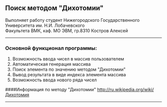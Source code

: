 ﻿## Поиск методом "Дихотомии"

Выполняет работу студент
Нижегородского Государственного Университета им. Н.И. Лобачевского  
Факультета ВМК, каф. МО ЭВМ, гр.8310
Костров Алексей 

* * *
### Основной функционал программы:

1. Возможность ввода чисел в массив пользователем
2. Автоматическая генерация массива
3. Поиск элемента по значению методом "Дихотомии"
4. Вывод результата в виде индекса элемента массива
5. Возможность ввода нового ряда чисел


####Информация по методу "Дихотомии" <http://ru.wikipedia.org/wiki/Дихотомия>
* * *
